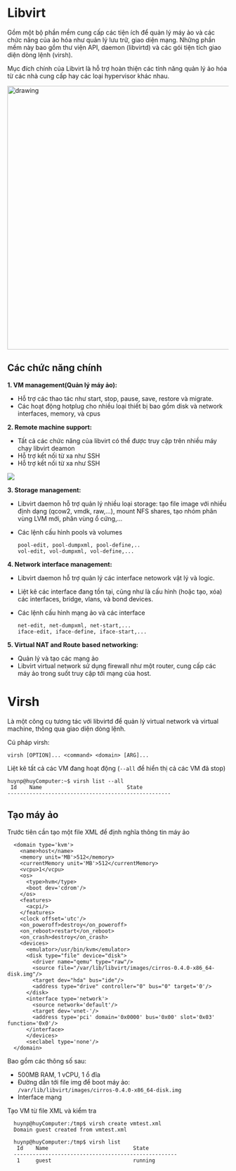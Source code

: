 # Libvirt
Gồm một bộ phần mềm cung cấp các tiện ích để quản lý máy ảo và các chức năng của ảo hóa như quản lý lưu trữ, giao diện mạng.
Những phần mềm này bao gồm thư viện API, daemon (libvirtd) và các gói tiện tích giao diện dòng lệnh (virsh).

Mục đích chính của Libvirt là hỗ trợ hoàn thiện các tính năng quản lý ảo hóa từ các nhà cung cấp hay các loại hypervisor khác nhau.

<img src="https://user-images.githubusercontent.com/83684068/123903937-cdbef680-d999-11eb-8de0-d1259ab42c89.png" alt="drawing" width="600"/>

## Các chức năng chính
**1. VM management(Quản lý máy ảo):**
- Hỗ trợ các thao tác như start, stop, pause, save, restore và migrate.
- Các hoạt động hotplug cho nhiều loại thiết bị bao gồm disk và network interfaces, memory, và cpus

**2. Remote machine support:**
- Tất cả các chức năng của libvirt có thể được truy cập trên nhiều máy chạy libvirt deamon
- Hỗ trợ kết nối từ xa như SSH
- Hỗ trợ kết nối từ xa như SSH

![](https://camo.githubusercontent.com/637eea310fe97b243eef9045bcbe4c00730966b4d640c01dc26fec55739f4c5e/68747470733a2f2f692e6962622e636f2f346a664c5947732f53637265656e73686f742d66726f6d2d323032302d31302d31372d31312d31362d33302e706e67)

**3. Storage management:**
- Libvirt daemon hỗ trợ quản lý nhiều loại storage: tạo file image với nhiều định dạng (qcow2, vmdk, raw,...), mount NFS shares, tạo nhóm phân vùng LVM mới, phân vùng ổ cứng,...
- Các lệnh cấu hình pools và volumes

      pool-edit, pool-dumpxml, pool-define,..
      vol-edit, vol-dumpxml, vol-define,...
**4. Network interface management:**
- Libvirt daemon hỗ trợ quản lý các interface netowork vật lý và logic.
- Liệt kê các interface đang tồn tại, cũng như là cấu hình (hoặc tạo, xóa) các interfaces, bridge, vlans, và bond devices.
- Các lệnh cấu hình mạng ảo và các interface
    
      net-edit, net-dumpxml, net-start,...
      iface-edit, iface-define, iface-start,...

**5. Virtual NAT and Route based networking:**
- Quản lý và tạo các mạng ảo
- Libvirt virtual network sử dụng firewall như một router, cung cấp các máy ảo trong suốt truy cập tới mạng của host.

# Virsh
Là một công cụ tương tác với libvirtd để quản lý virtual network và virtual machine, thông qua giao diện dòng lệnh.

Cú pháp virsh:

    virsh [OPTION]... <command> <domain> [ARG]...
    
Liệt kê tất cả các VM đang hoạt động (`--all` để hiển thị cả các VM đã stop)

    huynp@huyComputer:~$ virsh list --all
     Id    Name                           State
    ----------------------------------------------------

    
## Tạo máy ảo
Trước tiên cần tạo một file XML để định nghĩa thông tin máy ảo

      <domain type='kvm'>
        <name>host</name>
        <memory unit='MB'>512</memory>
        <currentMemory unit='MB'>512</currentMemory>
        <vcpu>1</vcpu>
        <os>
          <type>hvm</type>
          <boot dev='cdrom'/>
        </os>
        <features>
          <acpi/>
        </features>
        <clock offset='utc'/>
        <on_poweroff>destroy</on_poweroff>
        <on_reboot>restart</on_reboot>
        <on_crash>destroy</on_crash>
        <devices>
          <emulator>/usr/bin/kvm</emulator>
          <disk type="file" device="disk">
            <driver name="qemu" type="raw"/>
            <source file="/var/lib/libvirt/images/cirros-0.4.0-x86_64-disk.img"/>
            <target dev="hda" bus="ide"/>
            <address type="drive" controller="0" bus="0" target='0'/>
          </disk>
          <interface type='network'>
            <source network='default'/>
            <target dev='vnet-'/>
            <address type='pci' domain='0x0000' bus='0x00' slot='0x03' function='0x0'/>
          </interface>
          </devices>
          <seclabel type='none'/>
      </domain>
   
Bao gồm các thông số sau:
- 500MB RAM, 1 vCPU, 1 ổ đĩa
- Đường dẫn tới file img để boot máy ảo: `/var/lib/libvirt/images/cirros-0.4.0-x86_64-disk.img`
- Interface mạng 

Tạo VM từ file XML và kiểm tra

      huynp@huyComputer:/tmp$ virsh create vmtest.xml
      Domain guest created from vmtest.xml

      huynp@huyComputer:/tmp$ virsh list
       Id    Name                           State
      ----------------------------------------------------
       1     guest                          running
